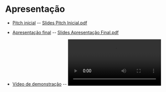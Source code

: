 # Apresentação

* [Pitch inicial](https://drive.google.com/file/d/1kgD7FWJ57BYicNWSAsZQHODJa4sxsfeg/view?usp=drive_link) -- [Slides Pitch Inicial.pdf](<Slides Pitch Inicial.pdf>)

* [Apresentação final](https://drive.google.com/file/d/1OiWIUYKn_t_1g3ucdvtaSC60lVmIDjxp/view?usp=sharing) -- [Slides Apresentação Final.pdf](<Slides Apresentação Final.pdf>)

* [Vídeo de demonstração](https://drive.google.com/file/d/11Mc20WG4PQa42QDky7Y0oeqDxg1AwkPY/view?usp=drive_link) -- <video src="Pitch%20V%C3%ADdeo%20de%20Demonstra%C3%A7%C3%A3o.mp4" controls title="Pitch Vídeo de Demonstração.mp4"></video> 
